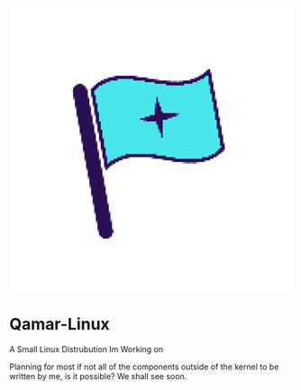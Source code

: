 
![qamar logo](res/qamarlogo.png "Logo")
# Qamar-Linux

A Small Linux Distrubution Im Working on

Planning for most if not all of the components outside of the kernel to be written by me, is it possible? We shall see soon.